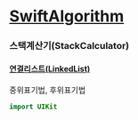 # [SwiftAlgorithm](https://github.com/pikachu987/SwiftAlgorithm "SwiftAlgorithm")

### 스택계산기(StackCalculator)

#### [연결리스트(LinkedList)](../1_List/LinkedList.md "LinkedList")

중위표기법, 후위표기법

```swift
import UIKit


```
